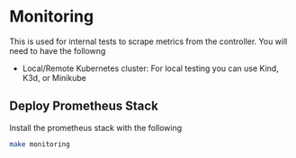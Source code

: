 # Monitoring
This is used for internal tests to scrape metrics from the controller. You will need to have the followng

* Local/Remote Kubernetes cluster: For local testing you can use Kind, K3d, or Minikube

## Deploy Prometheus Stack
Install the prometheus stack with the following

```bash
make monitoring
```